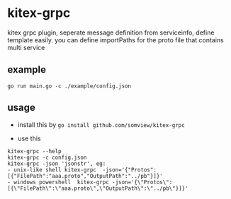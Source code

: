 # kitex-grpc
kitex grpc plugin, seperate message definition  from serviceinfo, define template easily.
you can define importPaths for the proto file that contains  multi service

## example
```
go run main.go -c ./example/config.json
```

## usage
- install this by `go install github.com/somview/kitex-grpc`

- use this
```
kitex-grpc --help
kitex-grpc -c config.json
kitex-grpc -json 'jsonstr', eg:  
- unix-like shell kitex-grpc  -json='{"Protos":[{"FilePath":"aaa.proto","OutputPath":"../pb"}]}'
- windows powershell  kitex-grpc -json='{\"Protos\":[{\"FilePath\":\"aaa.proto\",\"OutputPath\":\"../pb\"}]}'
```